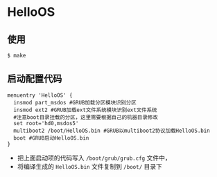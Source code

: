 # HelloOS

## 使用

```bash
$ make
```

## 启动配置代码

```
menuentry 'HelloOS' {
  insmod part_msdos #GRUB加载分区模块识别分区
  insmod ext2 #GRUB加载ext文件系统模块识别ext文件系统
  #注意boot目录挂载的分区，这里需要根据自己的机器目录修改
  set root='hd0,msdos5'
  multiboot2 /boot/HelloOS.bin #GRUB以multiboot2协议加载HelloOS.bin
  boot #GRUB启动HelloOS.bin
}
```

- 把上面启动项的代码写入 `/boot/grub/grub.cfg` 文件中，
- 将编译生成的 `HelloOS.bin` 文件复制到 `/boot/` 目录下
